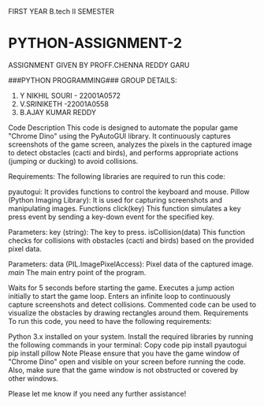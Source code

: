 FIRST YEAR B.tech II SEMESTER

# PYTHON-ASSIGNMENT-2
ASSIGNMENT GIVEN BY PROFF.CHENNA REDDY GARU

###PYTHON PROGRAMMING###
GROUP DETAILS:
1. Y NIKHIL SOURI - 22001A0572
2. V.SRINIKETH -22001A0558
3. B.AJAY KUMAR REDDY
 
Code Description
This code is designed to automate the popular game "Chrome Dino" using the PyAutoGUI library. It continuously captures screenshots of the game screen, analyzes the pixels in the captured image to detect obstacles (cacti and birds), and performs appropriate actions (jumping or ducking) to avoid collisions.

Requirements:
The following libraries are required to run this code:

pyautogui: It provides functions to control the keyboard and mouse.
Pillow (Python Imaging Library): It is used for capturing screenshots and manipulating images.
Functions
click(key)
This function simulates a key press event by sending a key-down event for the specified key.

Parameters:
key (string): The key to press.
isCollision(data)
This function checks for collisions with obstacles (cacti and birds) based on the provided pixel data.

Parameters:
data (PIL.ImagePixelAccess): Pixel data of the captured image.
_main_
The main entry point of the program.

Waits for 5 seconds before starting the game.
Executes a jump action initially to start the game loop.
Enters an infinite loop to continuously capture screenshots and detect collisions.
Commented code can be used to visualize the obstacles by drawing rectangles around them.
Requirements
To run this code, you need to have the following requirements:

Python 3.x installed on your system.
Install the required libraries by running the following commands in your terminal:
Copy code
pip install pyautogui
pip install pillow
Note
Please ensure that you have the game window of "Chrome Dino" open and visible on your screen before running the code. Also, make sure that the game window is not obstructed or covered by other windows.

Please let me know if you need any further assistance!
